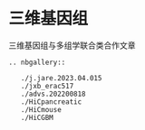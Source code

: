 # 三维基因组

三维基因组与多组学联合类合作文章


```{eval-rst}
.. nbgallery::
   
   ./j.jare.2023.04.015
   ./jxb_erac517
   ./advs.202200818
   ./HiCpancreatic
   ./HiCmouse
   ./HiCGBM
```
